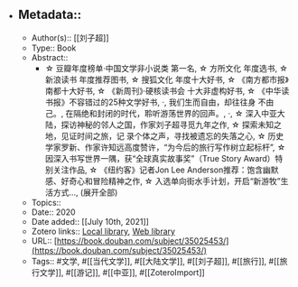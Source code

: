 - ## Metadata::
    - Author(s):: [[刘子超]]
    - Type:: Book
    - Abstract::
        - ☆ 豆瓣年度榜单·中国文学非小说类 第一名, ☆ 方所文化 年度选书, ☆ 新浪读书 年度推荐图书, ☆ 搜狐文化 年度十大好书, ☆ 《南方都市报》南都十大好书, ☆ 《新周刊》·硬核读书会 十大非虚构好书, ☆ 《中华读书报》不容错过的25种文学好书, ·, 我们生而自由，却往往身 不由己。, 在隔绝和封闭的时代，聆听游荡世界的回声。, ·, ☆ 深入中亚大陆，探访神秘的邻人之国，作家刘子超寻觅九年之作, ☆ 探索未知之地，见证时间之旅，记 录个体之声，寻找被遗忘的失落之心, ☆ 历史学家罗新、作家许知远高度赞许，“为今后的旅行写作树立起标杆”, ☆ 因深入书写世界一隅，获“全球真实故事奖”（True Story Award）特别关注作品, ☆ 《纽约客》记者Jon Lee Anderson推荐：饱含幽默感、好奇心和冒险精神之作, ☆ 入选单向街水手计划，开启“新游牧”生活方式..., (展开全部)
    - Topics:: 
    - Date:: 2020
    - Date added:: [[July 10th, 2021]]
    - Zotero links:: [Local library](zotero://select/library/items/VHZZCSUV), [Web library](https://www.zotero.org/users/7147715/items/VHZZCSUV)
    - URL:: [https://book.douban.com/subject/35025453/](https://book.douban.com/subject/35025453/)
    - Tags:: #文学, #[[当代文学]], #[[大陆文学]], #[[刘子超]], #[[旅行]], #[[旅行文学]], #[[游记]], #[[中亚]], #[[ZoteroImport]]
